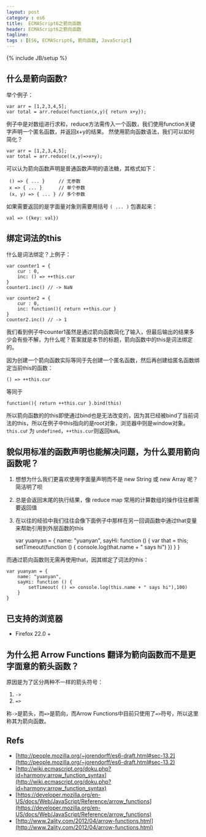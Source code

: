 ```yaml
---
layout: post
category : es6
title:  ECMAScript6之箭向函数
header: ECMAScript6之箭向函数
tagline:
tags : [ES6, ECMAScript6, 箭向函数, JavaScript]
---
```

{% include JB/setup %}

## 什么是箭向函数?

举个例子：

    var arr = [1,2,3,4,5];
    var total = arr.reduce(function(x,y){ return x+y});

例子中是对数组进行求和，reduce方法需传入一个函数，我们使用function关键字声明一个匿名函数，并返回x+y的结果。
然使用箭向函数语法，我们可以如何简化？

    var arr = [1,2,3,4,5];
    var total = arr.reduce((x,y)=>x+y);

可以认为箭向函数声明是普通函数声明的语法糖，其格式如下：

     () => { ... }     // 无参数
     x => { ... }      // 单个参数
     (x, y) => { ... } // 多个参数

如果需要返回的是字面量对象则需要用括号 `( ... )` 包裹起来：

    val => ({key: val})

## 绑定词法的this

什么是词法绑定？上例子：


    var counter1 = {
        cur : 0,
        inc: () => ++this.cur
    }
    counter1.inc() // -> NaN
    
    var counter2 = {
        cur : 0,
        inc: function(){ return ++this.cur }
    }
    counter2.inc() // -> 1

我们看到例子中counter1虽然是通过箭向函数简化了输入，但最后输出的结果多少会有些不解，为什么呢？答案就是本节的标题，箭向函数中的this是词法绑定的。

因为创建一个箭向函数实际等同于先创建一个匿名函数，然后再创建给匿名函数绑定当前this的函数：

    () => ++this.cur

等同于

    function(){ return ++this.cur }.bind(this)

所以箭向函数的的this即使通过bind也是无法改变的，因为其已经被bind了当前词法的this，所以在例子中this指向的是root对象，浏览器中则是window对象。
`this.cu`r 为 `undefined`，`++this.cur`则返回`NaN`。

## 貌似用标准的函数声明也能解决问题，为什么要用箭向函数呢？

1. 想想为什么我们更喜欢使用字面量声明而不是 new String 或 new Array 呢？ 简洁明了呗
2. 总是会返回末尾的执行结果，像 reduce map 常用的计算数组的操作往往都需要返回值
3. 在以往的经验中我们往往会像下面例子中那样在另一回调函数中通过that变量来帮助引用到外层函数的this


    var yuanyan = {
        name: "yuanyan",
        sayHi: function () {
            var that = this;
            setTimeout(function () {
                console.log(that.name + " says hi")
            })
        }
    }


而通过箭向函数则无需再使用that，因其绑定了词法的this：

    var yuanyan = {
        name: "yuanyan",
        sayHi: function () {
            setTimeout( () => console.log(this.name + " says hi"),100)
        }
    }

## 已支持的浏览器

* Firefox 22.0 +


## 为什么把 Arrow Functions 翻译为箭向函数而不是更字面意的箭头函数？
原因是为了区分两种不一样的箭头符号：

1. `->`
2. `=>`

称`->`是箭头，而`=>`是箭向，而Arrow Functions中目前只使用了`=>`符号，所以这里称其为箭向函数。


## Refs
* [http://people.mozilla.org/~jorendorff/es6-draft.html#sec-13.2](http://people.mozilla.org/~jorendorff/es6-draft.html#sec-13.2)
* [http://wiki.ecmascript.org/doku.php?id=harmony:arrow_function_syntax](http://wiki.ecmascript.org/doku.php?id=harmony:arrow_function_syntax)
* [https://developer.mozilla.org/en-US/docs/Web/JavaScript/Reference/arrow_functions](https://developer.mozilla.org/en-US/docs/Web/JavaScript/Reference/arrow_functions)
* [http://www.2ality.com/2012/04/arrow-functions.html](http://www.2ality.com/2012/04/arrow-functions.html)

